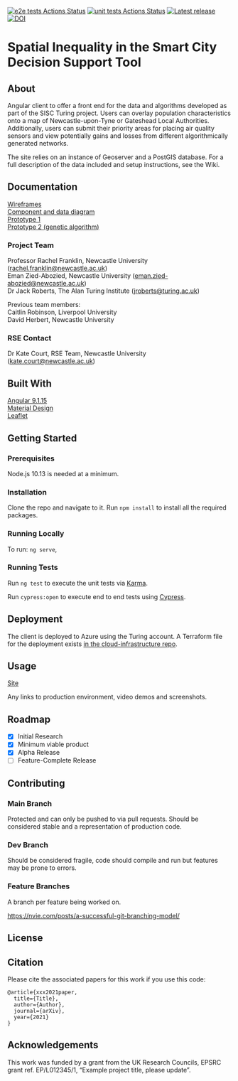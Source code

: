 [![e2e tests Actions Status](https://github.com/NewcastleRSE/sisc-decision-support-tool2/workflows/e2eTesting/badge.svg)](https://github.com/NewcastleRSE/sisc-decision-support-tool2/actions) [![unit tests Actions Status](https://github.com/NewcastleRSE/sisc-decision-support-tool2/workflows/unitTesting/badge.svg)](https://github.com/NewcastleRSE/sisc-decision-support-tool2/actions)  [![Latest release](https://badgen.net/github/release/NewcastleRSE/sisc-decision-support-tool2)](https://github.com/NewcastleRSE/sisc-decision-support-tool2/releases) [![DOI](https://zenodo.org/badge/360428386.svg)](https://zenodo.org/badge/latestdoi/360428386)


# Spatial Inequality in the Smart City Decision Support Tool

## About

Angular client to offer a front end for the data and algorithms developed as part of the SISC Turing project. Users can overlay population characteristics onto a map of Newcastle-upon-Tyne or Gateshead Local Authorities. Additionally, users can submit their priority areas for placing air quality sensors and view potentially gains and losses from different algorithmically generated networks.   

The site relies on an instance of Geoserver and a PostGIS database. For a full description of the data included and setup instructions, see the Wiki.

## Documentation
    
[Wireframes](Smart%20Cities%20SDSS.pdf)    
[Component and data diagram](components.pdf)    
[Prototype 1](https://xd.adobe.com/view/45816c59-7473-4ce1-bec8-fed8c54b17c7-10d2/)    
[Prototype 2 (genetic algorithm)](https://xd.adobe.com/view/c21a0a9d-cff5-4f07-8a37-4f5a52a600d8-9749/screen/d7d1f5f8-25a4-432d-bdf7-b0e9816fedfa)   

### Project Team
Professor Rachel Franklin, Newcastle University  ([rachel.franklin@newcastle.ac.uk](mailto:rachel.franklin@newcastle.ac.uk))    
Eman Zied-Abozied, Newcastle University  ([eman.zied-abozied@newcastle.ac.uk](mailto:Eman.Zied-Abozied@newcastle.ac.uk))   
Dr Jack Roberts, The Alan Turing Institute ([jroberts@turing.ac.uk](mailto:jroberts@turing.ac.uk)) 
  
Previous team members:  
Caitlin Robinson, Liverpool University  
David Herbert, Newcastle University  

### RSE Contact
Dr Kate Court, RSE Team, Newcastle University ([kate.court@newcastle.ac.uk](mailto:kate.court@newcastle.ac.uk))  

## Built With

[Angular 9.1.15](https://angular.io/)  
[Material Design](https://v9.material.angular.io/)  
[Leaflet](https://leafletjs.com/plugins.html#printexport)  

## Getting Started

### Prerequisites

Node.js 10.13 is needed at a minimum.

### Installation

Clone the repo and navigate to it. Run ```npm install``` to install all the required packages.

### Running Locally

To run: ```ng serve```,

### Running Tests

Run `ng test` to execute the unit tests via [Karma](https://karma-runner.github.io).

Run `cypress:open` to execute end to end tests using [Cypress](https://www.cypress.io/).

## Deployment

The client is deployed to Azure using the Turing account. A Terraform file for the deployment exists [in the cloud-infrastructure repo](https://github.com/NewcastleRSE/cloud-infrastructure/tree/master/azure/sisc).

## Usage

[Site](https://sisc-decision-support-tool.azurewebsites.net)

Any links to production environment, video demos and screenshots.

## Roadmap

- [x] Initial Research  
- [x] Minimum viable product  
- [x] Alpha Release  
- [ ] Feature-Complete Release  

## Contributing

### Main Branch
Protected and can only be pushed to via pull requests. Should be considered stable and a representation of production code.

### Dev Branch
Should be considered fragile, code should compile and run but features may be prone to errors.

### Feature Branches
A branch per feature being worked on.

https://nvie.com/posts/a-successful-git-branching-model/

## License

## Citation

Please cite the associated papers for this work if you use this code:

```
@article{xxx2021paper,
  title={Title},
  author={Author},
  journal={arXiv},
  year={2021}
}
```


## Acknowledgements
This work was funded by a grant from the UK Research Councils, EPSRC grant ref. EP/L012345/1, “Example project title, please update”.
